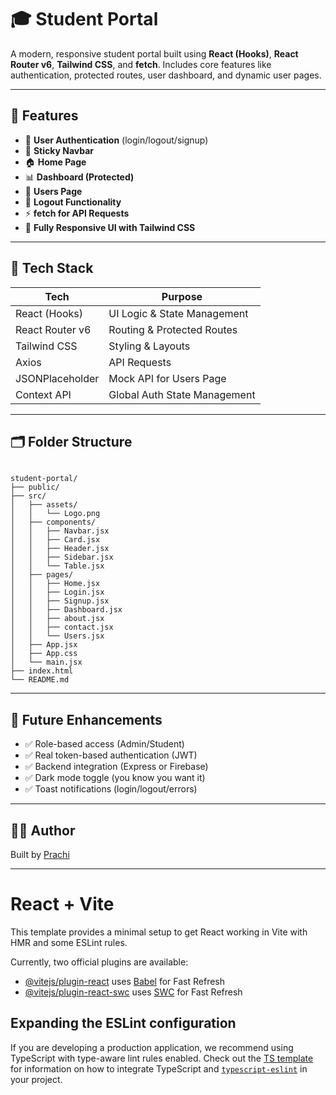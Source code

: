 # 🎓 Student Portal

A modern, responsive student portal built using **React (Hooks)**, **React Router v6**, **Tailwind CSS**, and **fetch**. Includes core features like authentication, protected routes, user dashboard, and dynamic user pages.

---

## 🚀 Features

- 🔐 **User Authentication** (login/logout/signup)
- 📌 **Sticky Navbar**
- 🏠 **Home Page**
- 📊 **Dashboard (Protected)**
- 👥 **Users Page**
- 🚪 **Logout Functionality**
- ⚡ **fetch for API Requests**
- 🌈 **Fully Responsive UI with Tailwind CSS**

---

## 🧱 Tech Stack

| Tech            | Purpose                           |
|-----------------|-----------------------------------|
| React (Hooks)   | UI Logic & State Management       |
| React Router v6 | Routing & Protected Routes        |
| Tailwind CSS    | Styling & Layouts                 |
| Axios           | API Requests                      |
| JSONPlaceholder | Mock API for Users Page           |
| Context API     | Global Auth State Management      |

---

## 🗂 Folder Structure

```

student-portal/
├── public/
├── src/
│   ├── assets/
│   │   └── Logo.png
│   ├── components/
│   │   ├── Navbar.jsx
│   │   ├── Card.jsx
│   │   ├── Header.jsx
│   │   ├── Sidebar.jsx
│   │   └── Table.jsx
│   ├── pages/
│   │   ├── Home.jsx
│   │   ├── Login.jsx
│   │   ├── Signup.jsx
│   │   ├── Dashboard.jsx
│   │   ├── about.jsx
│   │   ├── contact.jsx
│   │   └── Users.jsx
│   ├── App.jsx
│   ├── App.css
│   └── main.jsx
├── index.html 
└── README.md

````
---

## 🧠 Future Enhancements

* ✅ Role-based access (Admin/Student)
* ✅ Real token-based authentication (JWT)
* ✅ Backend integration (Express or Firebase)
* ✅ Dark mode toggle (you know you want it)
* ✅ Toast notifications (login/logout/errors)

---

## 👩‍💻 Author

Built by [Prachi](https://github.com/707bestboy)

---

# React + Vite

This template provides a minimal setup to get React working in Vite with HMR and some ESLint rules.

Currently, two official plugins are available:

- [@vitejs/plugin-react](https://github.com/vitejs/vite-plugin-react/blob/main/packages/plugin-react) uses [Babel](https://babeljs.io/) for Fast Refresh
- [@vitejs/plugin-react-swc](https://github.com/vitejs/vite-plugin-react/blob/main/packages/plugin-react-swc) uses [SWC](https://swc.rs/) for Fast Refresh

## Expanding the ESLint configuration

If you are developing a production application, we recommend using TypeScript with type-aware lint rules enabled. Check out the [TS template](https://github.com/vitejs/vite/tree/main/packages/create-vite/template-react-ts) for information on how to integrate TypeScript and [`typescript-eslint`](https://typescript-eslint.io) in your project.
